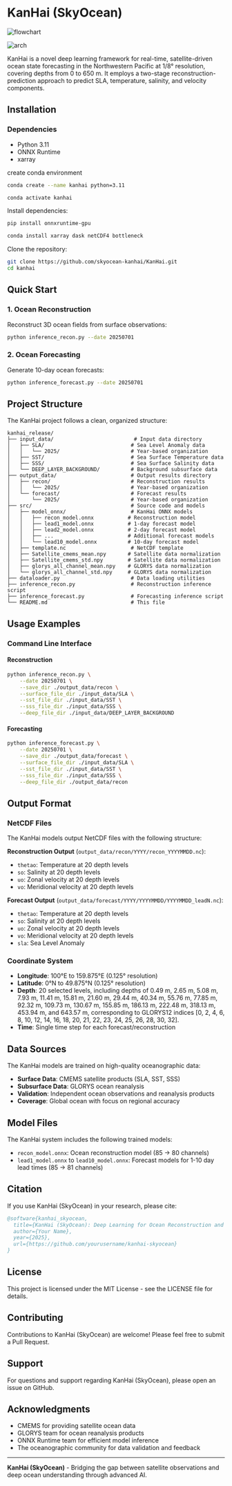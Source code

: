 # KanHai (SkyOcean)



![flowchart](https://github.com/skyocean-kanhai/KanHai/blob/main/figs/flowchart.jpg)

![arch](https://github.com/skyocean-kanhai/KanHai/blob/main/figs/model_arch.png)

KanHai is a novel deep learning framework for real-time, satellite-driven ocean state forecasting in the Northwestern Pacific at 1/8° resolution, covering depths from 0 to 650 m. It employs a two-stage reconstruction-prediction approach to predict SLA, temperature, salinity, and velocity components.

## Installation

### Dependencies

- Python 3.11
- ONNX Runtime
- xarray

create conda environment

```bash
conda create --name kanhai python=3.11 
```

```bash
conda activate kanhai
```

Install dependencies:

```bash
pip install onnxruntime-gpu
```

```bash
conda install xarray dask netCDF4 bottleneck
```

Clone the repository:

```bash
git clone https://github.com/skyocean-kanhai/KanHai.git
cd kanhai
```

## Quick Start

### 1. Ocean Reconstruction

Reconstruct 3D ocean fields from surface observations:

```bash
python inference_recon.py --date 20250701
```

### 2. Ocean Forecasting

Generate 10-day ocean forecasts:

```bash
python inference_forecast.py --date 20250701
```

## Project Structure

The KanHai project follows a clean, organized structure:

```
kanhai_release/
├── input_data/                          # Input data directory
│   ├── SLA/                            # Sea Level Anomaly data
│   │   └── 2025/                       # Year-based organization
│   ├── SST/                            # Sea Surface Temperature data
│   ├── SSS/                            # Sea Surface Salinity data
│   └── DEEP_LAYER_BACKGROUND/          # Background subsurface data
├── output_data/                        # Output results directory
│   ├── recon/                          # Reconstruction results
│   │   └── 2025/                       # Year-based organization
│   └── forecast/                       # Forecast results
│       └── 2025/                       # Year-based organization
├── src/                                # Source code and models
│   ├── model_onnx/                     # KanHai ONNX models
│   │   ├── recon_model.onnx           # Reconstruction model
│   │   ├── lead1_model.onnx           # 1-day forecast model
│   │   ├── lead2_model.onnx           # 2-day forecast model
│   │   ├── ...                        # Additional forecast models
│   │   └── lead10_model.onnx          # 10-day forecast model
│   ├── template.nc                     # NetCDF template
│   ├── Satellite_cmems_mean.npy       # Satellite data normalization
│   ├── Satellite_cmems_std.npy        # Satellite data normalization
│   ├── glorys_all_channel_mean.npy    # GLORYS data normalization
│   └── glorys_all_channel_std.npy     # GLORYS data normalization
├── dataloader.py                       # Data loading utilities
├── inference_recon.py                  # Reconstruction inference script
├── inference_forecast.py               # Forecasting inference script
└── README.md                           # This file
```

## Usage Examples

### Command Line Interface

#### Reconstruction

```bash
python inference_recon.py \
    --date 20250701 \
    --save_dir ./output_data/recon \
    --surface_file_dir ./input_data/SLA \
    --sst_file_dir ./input_data/SST \
    --sss_file_dir ./input_data/SSS \
    --deep_file_dir ./input_data/DEEP_LAYER_BACKGROUND
```

#### Forecasting

```bash
python inference_forecast.py \
    --date 20250701 \
    --save_dir ./output_data/forecast \
    --surface_file_dir ./input_data/SLA \
    --sst_file_dir ./input_data/SST \
    --sss_file_dir ./input_data/SSS \
    --deep_file_dir ./output_data/recon
```

## Output Format

### NetCDF Files

The KanHai models output NetCDF files with the following structure:

**Reconstruction Output** (`output_data/recon/YYYY/recon_YYYYMMDD.nc`):

- `thetao`: Temperature at 20 depth levels
- `so`: Salinity at 20 depth levels  
- `uo`: Zonal velocity at 20 depth levels
- `vo`: Meridional velocity at 20 depth levels

**Forecast Output** (`output_data/forecast/YYYY/YYYYMMDD/YYYYMMDD_leadN.nc`):

- `thetao`: Temperature at 20 depth levels
- `so`: Salinity at 20 depth levels
- `uo`: Zonal velocity at 20 depth levels  
- `vo`: Meridional velocity at 20 depth levels
- `sla`: Sea Level Anomaly

### Coordinate System

- **Longitude**: 100°E to 159.875°E (0.125° resolution)
- **Latitude**: 0°N to 49.875°N (0.125° resolution)
- **Depth**: 20 selected levels, including depths of 0.49 m, 2.65 m, 5.08 m, 7.93 m, 11.41 m, 15.81 m, 21.60 m, 29.44 m, 40.34 m, 55.76 m, 77.85 m, 92.32 m, 109.73 m, 130.67 m, 155.85 m, 186.13 m, 222.48 m, 318.13 m, 453.94 m, and 643.57 m, corresponding to GLORYS12 indices [0, 2, 4, 6, 8, 10, 12, 14, 16, 18, 20, 21, 22, 23, 24, 25, 26, 28, 30, 32].
- **Time**: Single time step for each forecast/reconstruction

## Data Sources

The KanHai models are trained on high-quality oceanographic data:

- **Surface Data**: CMEMS satellite products (SLA, SST, SSS)
- **Subsurface Data**: GLORYS ocean reanalysis
- **Validation**: Independent ocean observations and reanalysis products
- **Coverage**: Global ocean with focus on regional accuracy

## Model Files

The KanHai system includes the following trained models:

- `recon_model.onnx`: Ocean reconstruction model (85 → 80 channels)
- `lead1_model.onnx` to `lead10_model.onnx`: Forecast models for 1-10 day lead times (85 → 81 channels)

## Citation

If you use KanHai (SkyOcean) in your research, please cite:

```bibtex
@software{kanhai_skyocean,
  title={KanHai (SkyOcean): Deep Learning for Ocean Reconstruction and Forecasting},
  author={Your Name},
  year={2025},
  url={https://github.com/yourusername/kanhai-skyocean}
}
```

## License

This project is licensed under the MIT License - see the LICENSE file for details.

## Contributing

Contributions to KanHai (SkyOcean) are welcome! Please feel free to submit a Pull Request.

## Support

For questions and support regarding KanHai (SkyOcean), please open an issue on GitHub.

## Acknowledgments

- CMEMS for providing satellite ocean data
- GLORYS team for ocean reanalysis products
- ONNX Runtime team for efficient model inference
- The oceanographic community for data validation and feedback

---

**KanHai (SkyOcean)** - Bridging the gap between satellite observations and deep ocean understanding through advanced AI.
